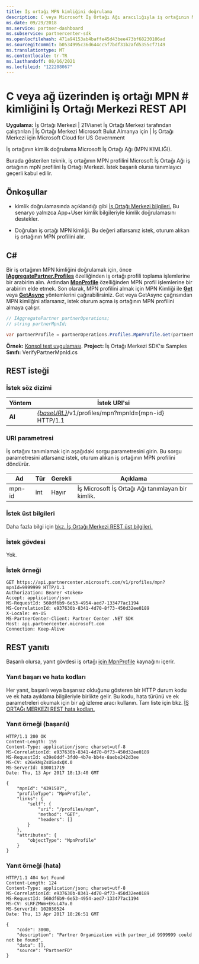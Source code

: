```yaml
---
title: İş ortağı MPN kimliğini doğrulama
description: C veya Microsoft İş Ortağı Ağı aracılığıyla iş ortağının MPN profilini isteğinde bulundurarak iş ortağının Microsoft İş Ortağı Ağı tanımlayıcısını (MPN \# KIMLIĞI) doğrulamayı İş Ortağı Merkezi REST API.
ms.date: 09/29/2018
ms.service: partner-dashboard
ms.subservice: partnercenter-sdk
ms.openlocfilehash: 471a94153ab4baffe45d43bee473bf68230106ad
ms.sourcegitcommit: b0534995c36d644cc5f7bdf31b2afd5355cf7149
ms.translationtype: MT
ms.contentlocale: tr-TR
ms.lasthandoff: 08/16/2021
ms.locfileid: "122208067"
---
```

# <a name="verify-a-partner-mpn-id-via-c-or-the-partner-center-rest-api"></a>C veya ağ üzerinden iş ortağı MPN \# kimliğini İş Ortağı Merkezi REST API

**Uygulama:** İş Ortağı Merkezi | 21Vianet İş Ortağı Merkezi tarafından çalıştırılan | İş Ortağı Merkezi Microsoft Bulut Almanya için | İş Ortağı Merkezi için Microsoft Cloud for US Government

İş ortağının kimlik doğrulama Microsoft İş Ortağı Ağı (MPN KIMLIĞI).

Burada gösterilen teknik, iş ortağının MPN profilini Microsoft İş Ortağı Ağı iş ortağının mpN profilini İş Ortağı Merkezi. İstek başarılı olursa tanımlayıcı geçerli kabul edilir.

## <a name="prerequisites"></a>Önkoşullar

- kimlik doğrulamasında açıklandığı gibi [İş Ortağı Merkezi bilgileri.](partner-center-authentication.md) Bu senaryo yalnızca App+User kimlik bilgileriyle kimlik doğrulamasını destekler.

- Doğrulan iş ortağı MPN kimliği. Bu değeri atlarsanız istek, oturum alıkan iş ortağının MPN profilini alır.

## <a name="c"></a>C\#

Bir iş ortağının MPN kimliğini doğrulamak için, önce [**IAggregatePartner.Profiles**](/dotnet/api/microsoft.store.partnercenter.ipartner.profiles) özelliğinden iş ortağı profili toplama işlemlerine bir arabirim alın. Ardından [**MpnProfile**](/dotnet/api/microsoft.store.partnercenter.profiles.ipartnerprofilecollection.mpnprofile) özelliğinden MPN profil işlemlerine bir arabirim elde etmek. Son olarak, MPN profilini almak için MPN Kimliği ile [**Get**](/dotnet/api/microsoft.store.partnercenter.profiles.impnprofile.get) veya [**GetAsync**](/dotnet/api/microsoft.store.partnercenter.profiles.impnprofile.getasync) yöntemlerini çağırabilirsiniz. Get veya GetAsync çağrısından MPN kimliğini atlarsanız, istek oturum açma iş ortağının MPN profilini almaya çalışır.

``` csharp
// IAggregatePartner partnerOperations;
// string partnerMpnId;

var partnerProfile = partnerOperations.Profiles.MpnProfile.Get(partnerMpnId);
```

**Örnek:** [Konsol test uygulaması](console-test-app.md). **Project:** İş Ortağı Merkezi SDK'sı Samples **Sınıfı:** VerifyPartnerMpnId.cs

## <a name="rest-request"></a>REST isteği

### <a name="request-syntax"></a>İstek söz dizimi

| Yöntem  | İstek URI'si                                                                         |
|---------|-------------------------------------------------------------------------------------|
| **Al** | [*{baseURL}*](partner-center-rest-urls.md)/v1/profiles/mpn?mpnId={mpn-id} HTTP/1.1 |

### <a name="uri-parameter"></a>URI parametresi

İş ortağını tanımlamak için aşağıdaki sorgu parametresini girin. Bu sorgu parametresini atlarsanız istek, oturum alıkan iş ortağının MPN profilini döndürür.

| Ad   | Tür | Gerekli | Açıklama                                                 |
|--------|------|----------|-------------------------------------------------------------|
| mpn-id | int  | Hayır       | İş Microsoft İş Ortağı Ağı tanımlayan bir kimlik. |

### <a name="request-headers"></a>İstek üst bilgileri

Daha fazla bilgi için [bkz. İş Ortağı Merkezi REST üst bilgileri.](headers.md)

### <a name="request-body"></a>İstek gövdesi

Yok.

### <a name="request-example"></a>İstek örneği

```http
GET https://api.partnercenter.microsoft.com/v1/profiles/mpn?mpnId=9999999 HTTP/1.1
Authorization: Bearer <token>
Accept: application/json
MS-RequestId: 560df6b9-6e53-4954-aed7-133477ac1194
MS-CorrelationId: e937630b-8341-4d70-8f73-450d32ee0189
X-Locale: en-US
MS-PartnerCenter-Client: Partner Center .NET SDK
Host: api.partnercenter.microsoft.com
Connection: Keep-Alive
```

## <a name="rest-response"></a>REST yanıtı

Başarılı olursa, yanıt gövdesi iş ortağı [için MpnProfile](profile-resources.md#mpnprofile) kaynağını içerir.

### <a name="response-success-and-error-codes"></a>Yanıt başarı ve hata kodları

Her yanıt, başarılı veya başarısız olduğunu gösteren bir HTTP durum kodu ve ek hata ayıklama bilgileriyle birlikte gelir. Bu kodu, hata türünü ve ek parametreleri okumak için bir ağ izleme aracı kullanın. Tam liste için bkz. [İŞ ORTAĞı MERKEZI REST hata kodları.](error-codes.md)

### <a name="response-example-success"></a>Yanıt örneği (başarılı)

```http
HTTP/1.1 200 OK
Content-Length: 159
Content-Type: application/json; charset=utf-8
MS-CorrelationId: e937630b-8341-4d70-8f73-450d32ee0189
MS-RequestId: e39e0ddf-3fd0-4b7e-bb4e-8aebe242d3ee
MS-CV: s2GvkNgZsUSadxQX.0
MS-ServerId: 030011719
Date: Thu, 13 Apr 2017 18:13:40 GMT

{
    "mpnId": "4391507",
    "profileType": "MpnProfile",
    "links": {
        "self": {
            "uri": "/profiles/mpn",
            "method": "GET",
            "headers": []
        }
    },
    "attributes": {
        "objectType": "MpnProfile"
    }
}
```

### <a name="response-example-failure"></a>Yanıt örneği (hata)

```http
HTTP/1.1 404 Not Found
Content-Length: 124
Content-Type: application/json; charset=utf-8
MS-CorrelationId: e937630b-8341-4d70-8f73-450d32ee0189
MS-RequestId: 560df6b9-6e53-4954-aed7-133477ac1194
MS-CV: sLRFZMWm+EKuL47u.0
MS-ServerId: 102030524
Date: Thu, 13 Apr 2017 18:26:51 GMT

{
    "code": 3000,
    "description": "Partner Organization with partner_id 9999999 could not be found",
    "data": [],
    "source": "PartnerFD"
}
```
